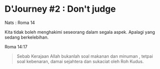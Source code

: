 # D'Journey #2 : Don't judge

Nats : Roma 14

Kita tidak boleh menghakimi seseorang dalam segala aspek. Apalagi yang sedang berkelebihan. 

Roma 14:17
> Sebab Kerajaan Allah bukanlah soal makanan dan minuman , tetpai soal kebenaran, damai sejahtera dan sukaciat oleh Roh Kudus.